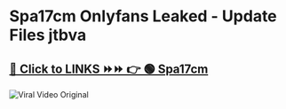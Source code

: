 
 # Spa17cm Onlyfans Leaked - Update Files jtbva

## <h2><a href="https://clipsfans.com/Spa17cm&ref=git">🔗 Click to LINKS ⏩⏩ 👉 🟢 Spa17cm </a></h2>

<a href="https://clipsfans.com/Spa17cm&ref=git" rel="nofollow" data-target="animated-image.originalLink"><img src="https://i.ibb.co.com/xMMVF88/686577567.gif" alt="Viral Video Original" style="max-width: 100%; display: inline-block;" data-target="animated-image.originalImage"></a>


